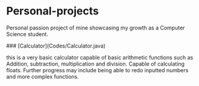# Personal-projects

Personal passion project of mine showcasing my growth as a Computer Science student.



\### \[Calculator](Codes/Calculator.java)

this is a very basic calculator capable of basic arithmetic functions such as Addition, subtraction, multiplication and division. Capable of calculating floats. Further progress may include being able to redo inputted numbers and more complex functions. 

